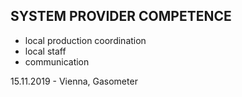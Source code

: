 ## SYSTEM PROVIDER COMPETENCE

+ local production coordination
+ local staff
+ communication

15.11.2019 - Vienna, Gasometer